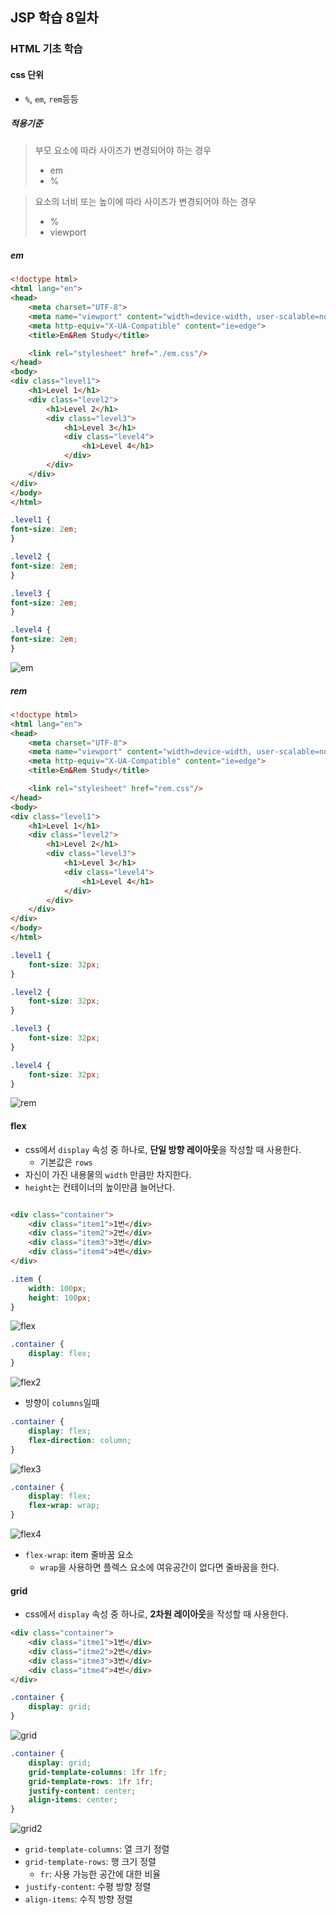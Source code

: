 ## JSP 학습 8일차

### HTML 기초 학습

#### css 단위
- `%`, `em`, `rem`등등

##### 적용기준
>부모 요소에 따라 사이즈가 변경되어야 하는 경우
> - em
> - %
 
> 요소의 너비 또는 높이에 따라 사이즈가 변경되어야 하는 경우
> - %
> - viewport 


##### em
```html
<!doctype html>
<html lang="en">
<head>
    <meta charset="UTF-8">
    <meta name="viewport" content="width=device-width, user-scalable=no, initial-scale=1.0, maximum-scale=1.0, minimum-scale=1.0">
    <meta http-equiv="X-UA-Compatible" content="ie=edge">
    <title>Em&Rem Study</title>

    <link rel="stylesheet" href="./em.css"/>
</head>
<body>
<div class="level1">
    <h1>Level 1</h1>
    <div class="level2">
        <h1>Level 2</h1>
        <div class="level3">
            <h1>Level 3</h1>
            <div class="level4">
                <h1>Level 4</h1>
            </div>
        </div>
    </div>
</div>
</body>
</html>
```

```css
.level1 {
font-size: 2em;
}

.level2 {
font-size: 2em;
}

.level3 {
font-size: 2em;
}

.level4 {
font-size: 2em;
}
```

![em](https://github.com/king-dong-gun/PKUN_JSP/assets/160683545/cc3d9d4b-fd72-4843-bd99-4ced2832ae05)



##### rem
```html
<!doctype html>
<html lang="en">
<head>
    <meta charset="UTF-8">
    <meta name="viewport" content="width=device-width, user-scalable=no, initial-scale=1.0, maximum-scale=1.0, minimum-scale=1.0">
    <meta http-equiv="X-UA-Compatible" content="ie=edge">
    <title>Em&Rem Study</title>

    <link rel="stylesheet" href="rem.css"/>
</head>
<body>
<div class="level1">
    <h1>Level 1</h1>
    <div class="level2">
        <h1>Level 2</h1>
        <div class="level3">
            <h1>Level 3</h1>
            <div class="level4">
                <h1>Level 4</h1>
            </div>
        </div>
    </div>
</div>
</body>
</html>
```


```css
.level1 {
    font-size: 32px;
}

.level2 {
    font-size: 32px;
}

.level3 {
    font-size: 32px;
}

.level4 {
    font-size: 32px;
}
```

![rem](https://github.com/king-dong-gun/PKUN_JSP/assets/160683545/4e5c9cfb-f20b-4fa4-a816-f7e1c84de45b)




#### flex
- css에서 `display` 속성 중 하나로, **단일 방향 레이아웃**을 작성할 때 사용한다.
  - 기본값은 `rows`
- 자신이 가진 내용물의 `width` 만큼만 차지한다.
- `height`는 컨테이너의 높이만큼 늘어난다.

```html

<div class="container">
    <div class="item1">1번</div>
    <div class="item2">2번</div>
    <div class="item3">3번</div>
    <div class="item4">4번</div>
</div>
```

```css
.item {
    width: 100px;
    height: 100px;
}
```


![flex](https://github.com/king-dong-gun/PKUN_JSP/assets/160683545/b07e6e22-f85e-4f53-84c2-32730da61911)


```css
.container {
    display: flex;
}
```

![flex2](https://github.com/king-dong-gun/PKUN_JSP/assets/160683545/4995ba5f-79f5-4939-919f-8e9736aba8d3)



- 방향이 `columns`일때
```css
.container {
    display: flex;
    flex-direction: column;
}
```

![flex3](https://github.com/king-dong-gun/PKUN_JSP/assets/160683545/c93ad5a9-4766-4aac-af61-079242e0cc33)


```css
.container {
    display: flex;
    flex-wrap: wrap;
}
```

![flex4](https://github.com/king-dong-gun/PKUN_JSP/assets/160683545/99ab3414-00d8-46e7-9fd2-1ebc001588b8)


- `flex-wrap`: item 줄바꿈 요소
  - `wrap`을 사용하면 플렉스 요소에 여유공간이 없다면 줄바꿈을 한다.



#### grid
- css에서 `display` 속성 중 하나로, **2차원 레이아웃**을 작성할 때 사용한다.
```html
<div class="container">
    <div class="itme1">1번</div>
    <div class="itme2">2번</div>
    <div class="itme3">3번</div>
    <div class="itme4">4번</div>
</div>
```
```css
.container {
    display: grid;
}
```

![grid](https://github.com/king-dong-gun/PKUN_JSP/assets/160683545/7ea723aa-8549-4402-b8a3-060722878492)


```css
.container {
    display: grid;
    grid-template-columns: 1fr 1fr;
    grid-template-rows: 1fr 1fr;
    justify-content: center;
    align-items: center;
}
```
![grid2](https://github.com/king-dong-gun/PKUN_JSP/assets/160683545/7240fc40-67ee-4af3-8090-6133fc8b55e4)

- `grid-template-columns`: 열 크기 정렬
- `grid-template-rows`: 행 크기 정렬
    - `fr`: 사용 가능한 공간에 대한 비율
- `justify-content`: 수평 방향 정렬
- `align-items`: 수직 방향 정렬